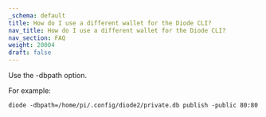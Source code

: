 ```yaml
---
_schema: default
title: How do I use a different wallet for the Diode CLI?
nav_title: How do I use a different wallet for the Diode CLI?
nav_section: FAQ
weight: 20004
draft: false
---
```

Use the -dbpath option.

For example:

`diode -dbpath=/home/pi/.config/diode2/private.db publish -public 80:80`